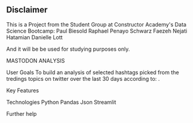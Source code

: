 ## Disclaimer

This is a Project from the Student Group at Constructor Academy's Data Science Bootcamp:
Paul Biesold
Raphael Penayo Schwarz
Faezeh Nejati Hatamian
Danielle Lott

And it will be be used for studying purposes only.

MASTODON ANALYSIS

User Goals To build an analysis of selected hashtags picked from the tredings topics on twitter over the last 30 days according to: .

Key Features


Technologies
Python
Pandas
Json
Streamlit

Further help
